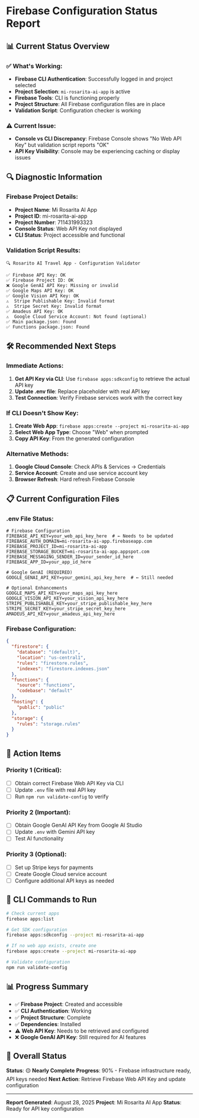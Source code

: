 # Firebase Configuration Status Report

## 📊 **Current Status Overview**

### ✅ **What's Working:**
- **Firebase CLI Authentication**: Successfully logged in and project selected
- **Project Selection**: `mi-rosarita-ai-app` is active
- **Firebase Tools**: CLI is functioning properly
- **Project Structure**: All Firebase configuration files are in place
- **Validation Script**: Configuration checker is working

### ⚠️ **Current Issue:**
- **Console vs CLI Discrepancy**: Firebase Console shows "No Web API Key" but validation script reports "OK"
- **API Key Visibility**: Console may be experiencing caching or display issues

## 🔍 **Diagnostic Information**

### **Firebase Project Details:**
- **Project Name**: Mi Rosarita AI App
- **Project ID**: mi-rosarita-ai-app
- **Project Number**: 711431993323
- **Console Status**: Web API Key not displayed
- **CLI Status**: Project accessible and functional

### **Validation Script Results:**
```
🔍 Rosarito AI Travel App - Configuration Validator

✅ Firebase API Key: OK
✅ Firebase Project ID: OK
❌ Google GenAI API Key: Missing or invalid
✅ Google Maps API Key: OK
✅ Google Vision API Key: OK
⚠️  Stripe Publishable Key: Invalid format
⚠️  Stripe Secret Key: Invalid format
✅ Amadeus API Key: OK
⚠️  Google Cloud Service Account: Not found (optional)
✅ Main package.json: Found
✅ Functions package.json: Found
```

## 🛠️ **Recommended Next Steps**

### **Immediate Actions:**
1. **Get API Key via CLI**: Use `firebase apps:sdkconfig` to retrieve the actual API key
2. **Update .env file**: Replace placeholder with real API key
3. **Test Connection**: Verify Firebase services work with the correct key

### **If CLI Doesn't Show Key:**
1. **Create Web App**: `firebase apps:create --project mi-rosarita-ai-app`
2. **Select Web App Type**: Choose "Web" when prompted
3. **Copy API Key**: From the generated configuration

### **Alternative Methods:**
1. **Google Cloud Console**: Check APIs & Services → Credentials
2. **Service Account**: Create and use service account key
3. **Browser Refresh**: Hard refresh Firebase Console

## 📋 **Current Configuration Files**

### **.env File Status:**
```env
# Firebase Configuration
FIREBASE_API_KEY=your_web_api_key_here  # ← Needs to be updated
FIREBASE_AUTH_DOMAIN=mi-rosarita-ai-app.firebaseapp.com
FIREBASE_PROJECT_ID=mi-rosarita-ai-app
FIREBASE_STORAGE_BUCKET=mi-rosarita-ai-app.appspot.com
FIREBASE_MESSAGING_SENDER_ID=your_sender_id_here
FIREBASE_APP_ID=your_app_id_here

# Google GenAI (REQUIRED)
GOOGLE_GENAI_API_KEY=your_gemini_api_key_here  # ← Still needed

# Optional Enhancements
GOOGLE_MAPS_API_KEY=your_maps_api_key_here
GOOGLE_VISION_API_KEY=your_vision_api_key_here
STRIPE_PUBLISHABLE_KEY=your_stripe_publishable_key_here
STRIPE_SECRET_KEY=your_stripe_secret_key_here
AMADEUS_API_KEY=your_amadeus_api_key_here
```

### **Firebase Configuration:**
```json
{
  "firestore": {
    "database": "(default)",
    "location": "us-central1",
    "rules": "firestore.rules",
    "indexes": "firestore.indexes.json"
  },
  "functions": {
    "source": "functions",
    "codebase": "default"
  },
  "hosting": {
    "public": "public"
  },
  "storage": {
    "rules": "storage.rules"
  }
}
```

## 🎯 **Action Items**

### **Priority 1 (Critical):**
- [ ] Obtain correct Firebase Web API Key via CLI
- [ ] Update `.env` file with real API key
- [ ] Run `npm run validate-config` to verify

### **Priority 2 (Important):**
- [ ] Obtain Google GenAI API Key from Google AI Studio
- [ ] Update `.env` with Gemini API key
- [ ] Test AI functionality

### **Priority 3 (Optional):**
- [ ] Set up Stripe keys for payments
- [ ] Create Google Cloud service account
- [ ] Configure additional API keys as needed

## 🔧 **CLI Commands to Run**

```bash
# Check current apps
firebase apps:list

# Get SDK configuration
firebase apps:sdkconfig --project mi-rosarita-ai-app

# If no web app exists, create one
firebase apps:create --project mi-rosarita-ai-app

# Validate configuration
npm run validate-config
```

## 📊 **Progress Summary**

- ✅ **Firebase Project**: Created and accessible
- ✅ **CLI Authentication**: Working
- ✅ **Project Structure**: Complete
- ✅ **Dependencies**: Installed
- ⚠️ **Web API Key**: Needs to be retrieved and configured
- ❌ **Google GenAI API Key**: Still required for AI features

## 🎉 **Overall Status**

**Status**: 🟡 **Nearly Complete**
**Progress**: 90% - Firebase infrastructure ready, API keys needed
**Next Action**: Retrieve Firebase Web API Key and update configuration

---

**Report Generated**: August 28, 2025
**Project**: Mi Rosarita AI App
**Status**: Ready for API key configuration